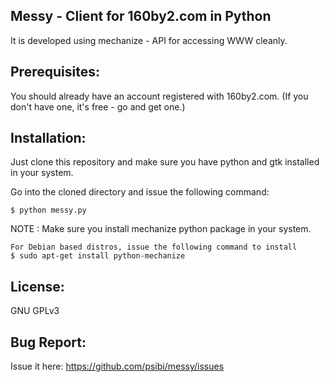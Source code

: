 Messy - Client for 160by2.com in Python
----------------------------------------

It is developed using mechanize - API for accessing WWW cleanly.

Prerequisites: 
--------------
You should already have an account registered with 160by2.com. (If you don't have one, it's free - go and get one.)

Installation:
-------------
Just clone this repository and make sure you have python and gtk installed in your system.

Go into the cloned directory and issue the following command:

   	$ python messy.py

NOTE : 	Make sure you install mechanize python package in your system.

	For Debian based distros, issue the following command to install
	$ sudo apt-get install python-mechanize 

License:
--------
GNU GPLv3

Bug Report:
-----------
Issue it here: https://github.com/psibi/messy/issues

